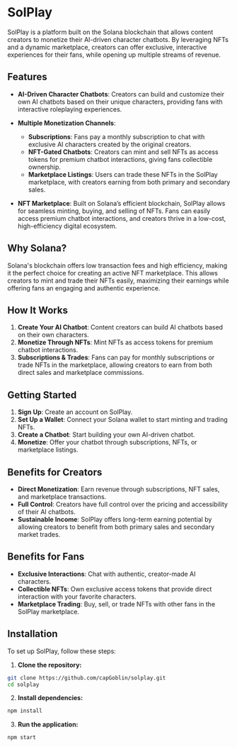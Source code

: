 # SolPlay

SolPlay is a platform built on the Solana blockchain that allows content creators to monetize their AI-driven character chatbots. By leveraging NFTs and a dynamic marketplace, creators can offer exclusive, interactive experiences for their fans, while opening up multiple streams of revenue.

## Features

- **AI-Driven Character Chatbots**: Creators can build and customize their own AI chatbots based on their unique characters, providing fans with interactive roleplaying experiences.
  
- **Multiple Monetization Channels**:
  - **Subscriptions**: Fans pay a monthly subscription to chat with exclusive AI characters created by the original creators.
  - **NFT-Gated Chatbots**: Creators can mint and sell NFTs as access tokens for premium chatbot interactions, giving fans collectible ownership.
  - **Marketplace Listings**: Users can trade these NFTs in the SolPlay marketplace, with creators earning from both primary and secondary sales.

- **NFT Marketplace**: Built on Solana’s efficient blockchain, SolPlay allows for seamless minting, buying, and selling of NFTs. Fans can easily access premium chatbot interactions, and creators thrive in a low-cost, high-efficiency digital ecosystem.

## Why Solana?

Solana's blockchain offers low transaction fees and high efficiency, making it the perfect choice for creating an active NFT marketplace. This allows creators to mint and trade their NFTs easily, maximizing their earnings while offering fans an engaging and authentic experience.

## How It Works

1. **Create Your AI Chatbot**: Content creators can build AI chatbots based on their own characters.
2. **Monetize Through NFTs**: Mint NFTs as access tokens for premium chatbot interactions.
3. **Subscriptions & Trades**: Fans can pay for monthly subscriptions or trade NFTs in the marketplace, allowing creators to earn from both direct sales and marketplace commissions.

## Getting Started

1. **Sign Up**: Create an account on SolPlay.
2. **Set Up a Wallet**: Connect your Solana wallet to start minting and trading NFTs.
3. **Create a Chatbot**: Start building your own AI-driven chatbot.
4. **Monetize**: Offer your chatbot through subscriptions, NFTs, or marketplace listings.

## Benefits for Creators

- **Direct Monetization**: Earn revenue through subscriptions, NFT sales, and marketplace transactions.
- **Full Control**: Creators have full control over the pricing and accessibility of their AI chatbots.
- **Sustainable Income**: SolPlay offers long-term earning potential by allowing creators to benefit from both primary sales and secondary market trades.

## Benefits for Fans

- **Exclusive Interactions**: Chat with authentic, creator-made AI characters.
- **Collectible NFTs**: Own exclusive access tokens that provide direct interaction with your favorite characters.
- **Marketplace Trading**: Buy, sell, or trade NFTs with other fans in the SolPlay marketplace.

## Installation

To set up SolPlay, follow these steps:

1. **Clone the repository:**
```bash
git clone https://github.com/capGoblin/solplay.git
cd solplay
```

2. **Install dependencies:**
```bash
npm install
```

3. **Run the application:**
```bash
npm start
```
